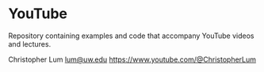 # YouTube
Repository containing examples and code that accompany YouTube videos and lectures.

Christopher Lum
lum@uw.edu
https://www.youtube.com/@ChristopherLum